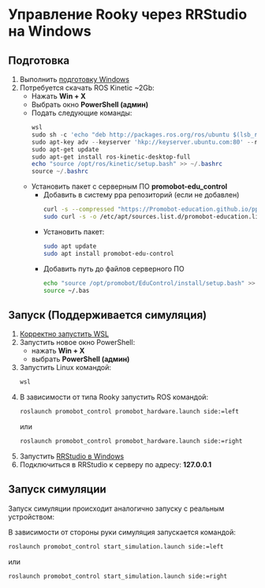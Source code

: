 # Управление Rooky через RRStudio на Windows
## Подготовка
1. Выполнить [подготовку Windows](/WSL2/preparing_windows)
2. Потребуется скачать ROS Kinetic ~2Gb:
   * Нажать **Win + X**
   * Выбрать окно **PowerShell (админ)**
   * Подать следующие команды:
     ```PowerShell
     wsl
     sudo sh -c 'echo "deb http://packages.ros.org/ros/ubuntu $(lsb_release -sc) main" > /etc/apt/sources.list.d/ros-latest.list'
     sudo apt-key adv --keyserver 'hkp://keyserver.ubuntu.com:80' --recv-key C1CF6E31E6BADE8868B172B4F42ED6FBAB17C654
     sudo apt-get update
     sudo apt-get install ros-kinetic-desktop-full
     echo "source /opt/ros/kinetic/setup.bash" >> ~/.bashrc
     source ~/.bashrc
     ```
   * Установить пакет с серверным ПО **promobot-edu_control**
     * Добавить в систему ppa репозиторий (если не добавлен)
       ```sh
       curl -s --compressed "https://Promobot-education.github.io/ppa/KEY.gpg" | sudo apt-key add -
       sudo curl -s -o /etc/apt/sources.list.d/promobot-education.list "https://Promobot-education.github.io/ppa/promobot-education.list"
       ```
     * Установить пакет:
       ```sh
       sudo apt update
       sudo apt install promobot-edu-control
       ```
     * Добавить путь до файлов серверного ПО
       ```sh
       echo "source /opt/promobot/EduControl/install/setup.bash" >> ~/.bashrc
       source ~/.bas
       ```

## Запуск (Поддерживается симуляция)
1. [Корректно запустить WSL](/WSL2/true_start)
2. Запустить новое окно PowerShell:
   * нажать **Win + X**
   * выбрать **PowerShell (админ)**
3. Запустить Linux командой:
   ```PowerShell
   wsl
   ```
4. В зависимости от типа Rooky запустить ROS командой:
   ```sh
   roslaunch promobot_control promobot_hardware.launch side:=left
   ```
   или 
   ```sh
   roslaunch promobot_control promobot_hardware.launch side:=right
   ```
5. Запустить [RRStudio в Windows](/RRStudio/setup_windows)
6. Подключиться в RRStudio к серверу по адресу: **127.0.0.1**

## Запуск симуляции
Запуск симуляции происходит аналогично запуску с реальным устройством:

В зависимости от стороны руки симуляция запускается командой:
```sh
roslaunch promobot_control start_simulation.launch side:=left
```
или 
```sh
roslaunch promobot_control start_simulation.launch side:=right
```